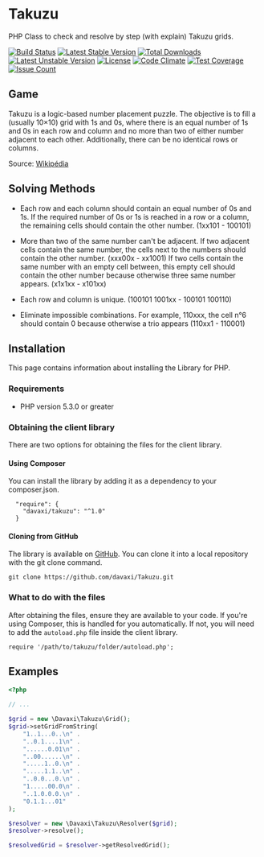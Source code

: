 # Takuzu

PHP Class to check and resolve by step (with explain) Takuzu grids.

[![Build Status](https://travis-ci.org/davaxi/Takuzu.svg)](https://travis-ci.org/davaxi/Takuzu)
[![Latest Stable Version](https://poser.pugx.org/davaxi/takuzu/v/stable)](https://packagist.org/packages/davaxi/takuzu) 
[![Total Downloads](https://poser.pugx.org/davaxi/takuzu/downloads)](https://packagist.org/packages/davaxi/takuzu) 
[![Latest Unstable Version](https://poser.pugx.org/davaxi/takuzu/v/unstable)](https://packagist.org/packages/davaxi/takuzu) 
[![License](https://poser.pugx.org/davaxi/takuzu/license)](https://packagist.org/packages/davaxi/takuzu)
[![Code Climate](https://codeclimate.com/github/davaxi/Takuzu/badges/gpa.svg)](https://codeclimate.com/github/davaxi/Takuzu)
[![Test Coverage](https://codeclimate.com/github/davaxi/Takuzu/badges/coverage.svg)](https://codeclimate.com/github/davaxi/Takuzu/coverage)
[![Issue Count](https://codeclimate.com/github/davaxi/Takuzu/badges/issue_count.svg)](https://codeclimate.com/github/davaxi/Takuzu)

## Game 

Takuzu is a logic-based number placement puzzle. The objective is to 
fill a (usually 10×10) grid with 1s and 0s, where there is an equal 
number of 1s and 0s in each row and column and no more than two of 
either number adjacent to each other. Additionally, there can be no 
identical rows or columns. 

Source: [Wikipédia](https://en.wikipedia.org/wiki/Takuzu)

## Solving Methods

- Each row and each column should contain an equal number of 0s and 1s. 
If the required number of 0s or 1s is reached in a row or a column, 
the remaining cells should contain the other number. (1xx101 - 100101)

- More than two of the same number can't be adjacent. If two adjacent 
cells contain the same number, the cells next to the numbers should 
contain the other number. (xxx00x - xx1001) If two cells contain the 
same number with an empty cell between, this empty cell should contain 
the other number because otherwise three same number appears. 
(x1x1xx - x101xx)

- Each row and column is unique. (100101 1001xx - 100101 100110)

- Eliminate impossible combinations. For example, 110xxx, the cell n°6 
should contain 0 because otherwise a trio appears (110xx1 - 110001)

## Installation

This page contains information about installing the Library for PHP.

### Requirements

- PHP version 5.3.0 or greater

### Obtaining the client library

There are two options for obtaining the files for the client library.

#### Using Composer

You can install the library by adding it as a dependency to your composer.json.

```
  "require": {
    "davaxi/takuzu": "^1.0"
  }
```

#### Cloning from GitHub

The library is available on [GitHub](https://github.com/davaxi/Takuzu). You can clone it into a local repository with the git clone command.

```
git clone https://github.com/davaxi/Takuzu.git
```

### What to do with the files

After obtaining the files, ensure they are available to your code. If you're using Composer, this is handled for you automatically. If not, you will need to add the `autoload.php` file inside the client library.

```
require '/path/to/takuzu/folder/autoload.php';
```

## Examples

```php
<?php

// ...

$grid = new \Davaxi\Takuzu\Grid();
$grid->setGridFromString(
    "1..1...0..\n" .
    "..0.1....1\n" .
    "......0.01\n" .
    "..00......\n" .
    ".....1..0.\n" .
    ".....1.1..\n" .
    "..0.0...0.\n" .
    "1.....00.0\n" .
    "..1.0.0.0.\n" .
    "0.1.1...01"
);

$resolver = new \Davaxi\Takuzu\Resolver($grid);
$resolver->resolve();

$resolvedGrid = $resolver->getResolvedGrid();
```